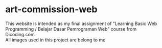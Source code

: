 # art-commission-web

This website is intended as my final assignment of "Learning Basic Web Programming / Belajar Dasar Pemrograman Web" course from Dicoding.com  
All images used in this project are belong to me
